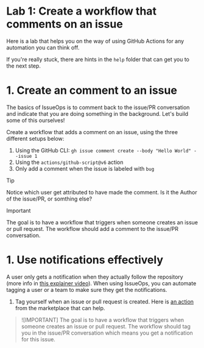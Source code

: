 # Lab 1: Create a workflow that comments on an issue
Here is a lab that helps you on the way of using GitHub Actions for any automation you can think off. 

If you're really stuck, there are hints in the `help` folder that can get you to the next step.

# 1. Create an comment to an issue
The basics of IssueOps is to comment back to the issue/PR conversation and indicate that you are doing something in the background. Let's build some of this ourselves!

Create a workflow that adds a comment on an issue, using the three different setups below:

1. Using the GitHub CLI: `gh issue comment create --body "Hello World" --issue 1`
1. Using the `actions/github-script@v6` action
1. Only add a comment when the issue is labeled with `bug`

> [!TIP] 
> Notice which user get attributed to have made the comment. Is it the Author of the issue/PR, or somthing else?

> [!IMPORTANT]
> The goal is to have a workflow that triggers when someone creates an issue or pull request. The workflow should add a comment to the issue/PR conversation.

# 1. Use notifications effectively
A user only gets a notification when they actually follow the repository (more info in [this explainer video](https://youtu.be/eIWzKR465M0)). When using IssueOps, you can automate tagging a user or a team to make sure they get the notifications. 

1. Tag yourself when an issue or pull request is created. Here is [an action](https://github.com/marketplace/actions/issue-comment-tag) from the marketplace that can help.  


> ![IMPORTANT]
> The goal is to have a workflow that triggers when someone creates an issue or pull request. The workflow should tag you in the issue/PR conversation which means you get a notification for this issue.